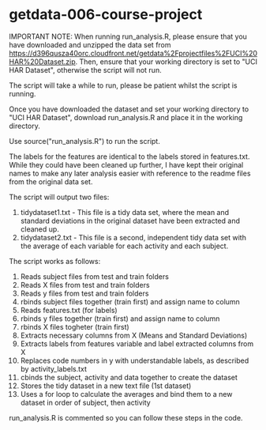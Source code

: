getdata-006-course-project
==========================

IMPORTANT NOTE:
When running run_analysis.R, please ensure that you have downloaded and unzipped the data set from https://d396qusza40orc.cloudfront.net/getdata%2Fprojectfiles%2FUCI%20HAR%20Dataset.zip. Then, ensure that your working directory is set to "UCI HAR Dataset", otherwise the script will not run.

The script will take a while to run, please be patient whilst the script is running.

Once you have downloaded the dataset and set your working directory to "UCI HAR Dataset", download run_analysis.R and place it in the working directory. 

Use source("run_analysis.R") to run the script. 

The labels for the features are identical to the labels stored in features.txt. While they could have been cleaned up further, I have kept their original names to make any later analysis easier with reference to the readme files from the original data set.

The script will output two files:
1. tidydataset1.txt - This file is a tidy data set, where the mean and standard deviations in the original dataset have been extracted and cleaned up. 
2. tidydataset2.txt - This file is a second, independent tidy data set with the average of each variable for each activity and each subject. 

The script works as follows:

1. Reads subject files from test and train folders
2. Reads X files from test and train folders
3. Reads y files from test and train folders
4. rbinds subject files together (train first) and assign name to column
5. Reads features.txt (for labels)
6. rbinds y files together (train first) and assign name to column
7. rbinds X files togheter (train first)
8. Extracts necessary columns from X (Means and Standard Deviations)
9. Extracts labels from features variable and label extracted columns from X
10. Replaces code numbers in y with understandable labels, as described by activity_labels.txt
11. cbinds the subject, activity and data together to create the dataset
12. Stores the tidy dataset in a new text file (1st dataset)
13. Uses a for loop to calculate the averages and bind them to a new dataset in order of subject, then activity

run_analysis.R is commented so you can follow these steps in the code.
